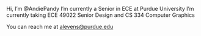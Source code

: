  Hi, I’m @AndiePandy
 I’m currently a Senior in ECE at Purdue University
 I’m currently taking ECE 49022 Senior Design and CS 334 Computer Graphics 
 
 You can reach me at alevens@purdue.edu

